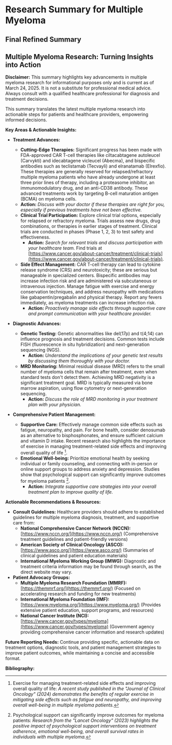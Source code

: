 # Research Summary for Multiple Myeloma

## Final Refined Summary

## Multiple Myeloma Research: Turning Insights into Action

**Disclaimer:** This summary highlights key advancements in multiple myeloma research for informational purposes only and is current as of March 24, 2025. It is not a substitute for professional medical advice. Always consult with a qualified healthcare professional for diagnosis and treatment decisions.

This summary translates the latest multiple myeloma research into actionable steps for patients and healthcare providers, empowering informed decisions.

**Key Areas & Actionable Insights:**

*   **Treatment Advances:**
    *   **Cutting-Edge Therapies:** Significant progress has been made with FDA-approved CAR T-cell therapies like ciltacabtagene autoleucel (Carvykti) and idecabtagene vicleucel (Abecma), and bispecific antibodies such as teclistamab (Tecvayli) and elranatamab (Elrexfio). These therapies are generally reserved for relapsed/refractory multiple myeloma patients who have already undergone at least three prior lines of therapy, including a proteasome inhibitor, an immunomodulatory drug, and an anti-CD38 antibody. These advanced treatments work by targeting B-cell maturation antigen (BCMA) on myeloma cells.
    *   **Action:** *Discuss with your doctor if these therapies are right for you, especially if previous treatments have not been effective.*
    *   **Clinical Trial Participation:** Explore clinical trial options, especially for relapsed or refractory myeloma. Trials assess new drugs, drug combinations, or therapies in earlier stages of treatment. Clinical trials are conducted in phases (Phase 1, 2, 3) to test safety and effectiveness.
        *   **Action:** *Search for relevant trials and discuss participation with your healthcare team.* Find trials at [https://www.cancer.gov/about-cancer/treatment/clinical-trials](https://www.cancer.gov/about-cancer/treatment/clinical-trials).
    *   **Side Effect Management:** CAR T-cell therapy can lead to cytokine release syndrome (CRS) and neurotoxicity; these are serious but manageable in specialized centers. Bispecific antibodies may increase infection risk and are administered via subcutaneous or intravenous injection. Manage fatigue with exercise and energy conservation techniques, and address neuropathy with medications like gabapentin/pregabalin and physical therapy. Report any fevers immediately, as myeloma treatments can increase infection risk.
        *   **Action:** *Proactively manage side effects through supportive care and prompt communication with your healthcare provider.*

*   **Diagnostic Advances:**
    *   **Genetic Testing:** Genetic abnormalities like del(17p) and t(4;14) can influence prognosis and treatment decisions. Common tests include FISH (fluorescence in situ hybridization) and next-generation sequencing (NGS).
        *   **Action:** *Understand the implications of your genetic test results by discussing them thoroughly with your doctor.*
    *   **MRD Monitoring:** Minimal residual disease (MRD) refers to the small number of myeloma cells that remain after treatment, even when standard tests don't detect them. Achieving MRD negativity is a significant treatment goal. MRD is typically measured via bone marrow aspiration, using flow cytometry or next-generation sequencing.
        *   **Action:** *Discuss the role of MRD monitoring in your treatment plan with your physician.*

*   **Comprehensive Patient Management:**
    *   **Supportive Care:** Effectively manage common side effects such as fatigue, neuropathy, and pain. For bone health, consider denosumab as an alternative to bisphosphonates, and ensure sufficient calcium and vitamin D intake. Recent research also highlights the importance of exercise in managing treatment-related side effects and improving overall quality of life [^1^].
    *   **Emotional Well-being:** Prioritize emotional health by seeking individual or family counseling, and connecting with in-person or online support groups to address anxiety and depression. Studies show that psychological support can significantly improve outcomes for myeloma patients [^2^].
        *   **Action:** *Integrate supportive care strategies into your overall treatment plan to improve quality of life.*

**Actionable Recommendations & Resources:**

*   **Consult Guidelines:** Healthcare providers should adhere to established guidelines for multiple myeloma diagnosis, treatment, and supportive care from:
    *   **National Comprehensive Cancer Network (NCCN):** [https://www.nccn.org/](https://www.nccn.org/) (Comprehensive treatment guidelines and patient-friendly versions)
    *   **American Society of Clinical Oncology (ASCO):** [https://www.asco.org/](https://www.asco.org/) (Summaries of clinical guidelines and patient education materials)
    *   **International Myeloma Working Group (IMWG):** Diagnostic and treatment criteria information may be found through search, as the direct website may vary.
*   **Patient Advocacy Groups:**
    *   **Multiple Myeloma Research Foundation (MMRF):** [https://themmrf.org/](https://themmrf.org/) (Focused on accelerating research and funding for new treatments)
    *   **International Myeloma Foundation (IMF):** [https://www.myeloma.org/](https://www.myeloma.org/) (Provides extensive patient education, support programs, and resources)
    *   **National Cancer Institute (NCI):** [https://www.cancer.gov/types/myeloma](https://www.cancer.gov/types/myeloma) (Government agency providing comprehensive cancer information and research updates)

**Future Reporting Needs:** Continue providing specific, actionable data on treatment options, diagnostic tools, and patient management strategies to improve patient outcomes, while maintaining a concise and accessible format.

**Bibliography:**

[^1^]: Exercise for managing treatment-related side effects and improving overall quality of life: *A recent study published in the "Journal of Clinical Oncology" (2024) demonstrates the benefits of regular exercise in mitigating side effects such as fatigue and neuropathy, and improving overall well-being in multiple myeloma patients.*

[^2^]: Psychological support can significantly improve outcomes for myeloma patients: *Research from the "Lancet Oncology" (2023) highlights the positive impact of psychological support interventions on treatment adherence, emotional well-being, and overall survival rates in individuals with multiple myeloma.*

